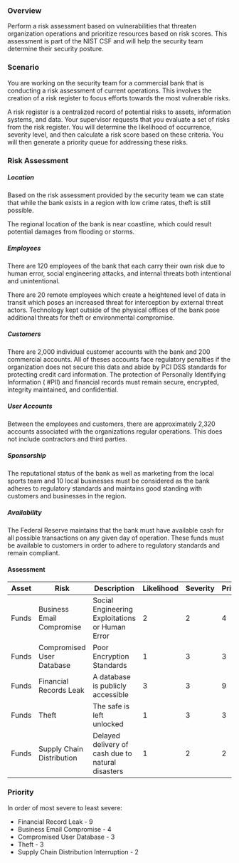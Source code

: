 ### Overview

Perform a risk assessment based on vulnerabilities that threaten organization operations and prioritize resources based on risk scores. This assessment is part of the NIST CSF and will help the security team determine their security posture.

### Scenario

You are working on the security team for a commercial bank that is conducting a risk assessment of current operations. This involves the creation of a risk register to focus efforts towards the most vulnerable risks.

A risk register is a centralized record of potential risks to assets, information systems, and data. Your supervisor requests that you evaluate a set of risks from the risk register. You will determine the likelihood of occurrence, severity level, and then calculate a risk score based on these criteria. You will then generate a priority queue for addressing these risks.

### Risk Assessment

##### Location

Based on the risk assessment provided by the security team we can state that while the bank exists in a region with low crime rates, theft is still possible.

The regional location of the bank is near coastline, which could result potential damages from flooding or storms.

##### Employees

There are 120 employees of the bank that each carry their own risk due to human error, social engineering attacks, and internal threats both intentional and unintentional.

There are 20 remote employees which create a heightened level of data in transit which poses an increased threat for interception by external threat actors. Technology kept outside of the physical offices of the bank pose additional threats for theft or environmental compromise. 

##### Customers

There are 2,000 individual customer accounts with the bank and 200 commercial accounts. All of theses accounts face regulatory penalties if the organization does not secure this data and abide by PCI DSS standards for protecting credit card information. The protection of Personally Identifying Information ( #PII) and financial records must remain secure, encrypted, integrity maintained, and confidential.

##### User Accounts

Between the employees and customers, there are approximately 2,320 accounts associated with the organizations regular operations. This does not include contractors and third parties.

##### Sponsorship

The reputational status of the bank as well as marketing from the local sports team and 10 local businesses must be considered as the bank adheres to regulatory standards and maintains good standing with customers and businesses in the region. 

##### Availability

The Federal Reserve maintains that the bank must have available cash for all possible transactions on any given day of operation. These funds must be available to customers in order to adhere to regulatory standards and remain compliant.

#### Assessment

| Asset | Risk | Description | Likelihood | Severity | Pritority |
| ---- | ---- | ---- | ---- | ---- | ---- |
| Funds | Business Email Compromise | Social Engineering Exploitations or Human Error | 2 | 2 | 4 |
| Funds | Compromised User Database | Poor Encryption Standards | 1 | 3 | 3 |
| Funds | Financial Records Leak | A database is publicly accessible | 3 | 3 | 9 |
| Funds | Theft | The safe is left unlocked | 1 | 3 | 3 |
| Funds | Supply Chain Distribution | Delayed delivery of cash due to natural disasters | 1 | 2 | 2 |

### Priority

In order of most severe to least severe:

- Financial Record Leak - 9
- Business Email Compromise - 4
- Compromised User Database - 3
- Theft - 3
- Supply Chain Distribution Interruption - 2